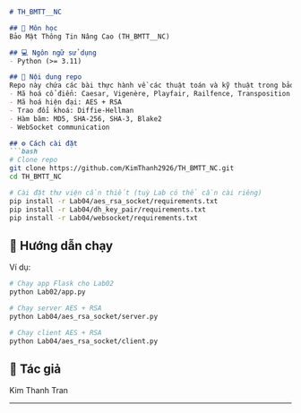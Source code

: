 ```markdown
# TH_BMTT__NC

## 📌 Môn học
Bảo Mật Thông Tin Nâng Cao (TH_BMTT__NC)

## 💻 Ngôn ngữ sử dụng
- Python (>= 3.11)

## 📝 Nội dung repo
Repo này chứa các bài thực hành về các thuật toán và kỹ thuật trong bảo mật thông tin:
- Mã hoá cổ điển: Caesar, Vigenère, Playfair, Railfence, Transposition
- Mã hoá hiện đại: AES + RSA
- Trao đổi khoá: Diffie-Hellman
- Hàm băm: MD5, SHA-256, SHA-3, Blake2
- WebSocket communication

## ⚙ Cách cài đặt
```bash
# Clone repo
git clone https://github.com/KimThanh2926/TH_BMTT_NC.git
cd TH_BMTT_NC

# Cài đặt thư viện cần thiết (tuỳ Lab có thể cần cài riêng)
pip install -r Lab04/aes_rsa_socket/requirements.txt
pip install -r Lab04/dh_key_pair/requirements.txt
pip install -r Lab04/websocket/requirements.txt
````

## 🚀 Hướng dẫn chạy

Ví dụ:

```bash
# Chạy app Flask cho Lab02
python Lab02/app.py

# Chạy server AES + RSA
python Lab04/aes_rsa_socket/server.py

# Chạy client AES + RSA
python Lab04/aes_rsa_socket/client.py
```
## 👤 Tác giả
Kim Thanh Tran


---

